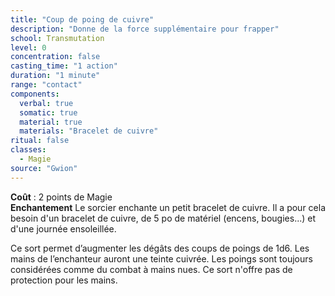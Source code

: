 ```yaml
---
title: "Coup de poing de cuivre"
description: "Donne de la force supplémentaire pour frapper"
school: Transmutation
level: 0
concentration: false
casting_time: "1 action"
duration: "1 minute"
range: "contact"
components:
  verbal: true
  somatic: true
  material: true
  materials: "Bracelet de cuivre"
ritual: false
classes:
  - Magie
source: "Gwion"
---
```

**Coût** : 2 points de Magie  
**Enchantement** Le sorcier enchante un petit bracelet de cuivre. Il a pour cela besoin d'un bracelet de cuivre, de 5 po de matériel (encens, bougies...) et d'une journée ensoleillée.

Ce sort permet d’augmenter les dégâts des coups de poings de 1d6. Les mains de l’enchanteur auront une teinte cuivrée. Les poings sont toujours considérées comme du combat à mains nues. Ce sort n'offre pas de protection pour les mains.
